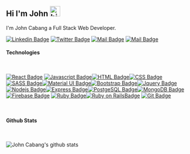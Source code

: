 ## Hi I'm John <img src="https://user-images.githubusercontent.com/1303154/88677602-1635ba80-d120-11ea-84d8-d263ba5fc3c0.gif" width="28px" alt="hi">

I'm John Cabang a Full Stack Web Developer.

[![Linkedin Badge](https://img.shields.io/badge/-johncabang-0e76a8?style=flat&labelColor=0e76a8&logo=linkedin&logoColor=white)](https://www.linkedin.com/in/john-cabang/) [![Twitter Badge](https://img.shields.io/badge/-@johncabz-1ca0f1?style=flat&labelColor=1ca0f1&logo=twitter&logoColor=white&link=https://twitter.com/johncabz)](https://twitter.com/johncabz) [![Mail Badge](https://img.shields.io/badge/-@johncabz-e84393?style=flat&labelColor=e84393&logo=instagram&logoColor=white)](https://instagram.com/johncabz) [![Mail Badge](https://img.shields.io/badge/-johncabz-c0392b?style=flat&labelColor=c0392b&logo=gmail&logoColor=white)](mailto:johncabz@gmail.com)

#### Technologies

<br>

[![React Badge](https://img.shields.io/badge/-React-61DBFB?style=for-the-badge&labelColor=black&logo=react&logoColor=61DBFB)](#) [![Javascript Badge](https://img.shields.io/badge/-Javascript-F0DB4F?style=for-the-badge&labelColor=black&logo=javascript&logoColor=F0DB4F)](#)[![HTML Badge](https://img.shields.io/badge/-HTML-E34F26?style=for-the-badge&labelColor=black&logo=html5&logoColor=E34F26)](#)[![CSS Badge](https://img.shields.io/badge/-CSS-1572B6?style=for-the-badge&labelColor=black&logo=css3&logoColor=1572B6)](#)[![SASS Badge](https://img.shields.io/badge/-SASS-CC6699?style=for-the-badge&labelColor=black&logo=sass&logoColor=CC6699)](#)[![ Material UI Badge](https://img.shields.io/badge/-MATERIAL%20UI-0081CB?style=for-the-badge&labelColor=black&logo=material-UI&logoColor=0081CB)](#)[![Bootstrap Badge](https://img.shields.io/badge/-BOOTSTRAP-7952B3?style=for-the-badge&labelColor=black&logo=bootstrap&logoColor=7952B3)](#)[![Jquery Badge](https://img.shields.io/badge/-JQUERY-0769AD?style=for-the-badge&labelColor=black&logo=jquery&logoColor=0769AD)](#)
[![Nodejs Badge](https://img.shields.io/badge/-Nodejs-3C873A?style=for-the-badge&labelColor=black&logo=node.js&logoColor=3C873A)](#)[![Express Badge](https://img.shields.io/badge/-EXPRESS-000000?style=for-the-badge&labelColor=black&logo=express&logoColor=FFFFFF)](#)[![ PostgeSQL Badge](https://img.shields.io/badge/-POSTGRESQL-336791?style=for-the-badge&labelColor=black&logo=postgresql&logoColor=336791)](#)[![MongoDB Badge](https://img.shields.io/badge/-MONGODB-47A248?style=for-the-badge&labelColor=black&logo=mongodb&logoColor=47A248)](#)[![Firebase Badge](https://img.shields.io/badge/-FIREBASE-FFCA28?style=for-the-badge&labelColor=black&logo=firebase&logoColor=FFCA28)](#)
[![Ruby Badge](https://img.shields.io/badge/-RUBY-CC342D?style=for-the-badge&labelColor=black&logo=ruby&logoColor=CC342D)](#)[![ Ruby on RailsBadge](https://img.shields.io/badge/-RUBY%20ON%20RAILS-CC0000?style=for-the-badge&labelColor=black&logo=ruby-on-rails&logoColor=CC0000)](#)
[![Git Badge](https://img.shields.io/badge/-GIT-F05032?style=for-the-badge&labelColor=black&logo=git&logoColor=F05032)](#)

<!-- [![ Badge]()](#) -->

<!-- #### Profile Visits

![visitors](https://visitor-badge.glitch.me/badge?page_id=johncabang.johncabang) -->

<br >

#### Github Stats

<br>

![John Cabang's github stats](https://github-readme-stats.vercel.app/api?username=johncabang&count_private=true&theme=blue-green&hide=contribs,prs)
